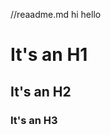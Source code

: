 //reaadme.md
hi hello 
<html>
  <head>
    <title>
      It's an title.</title>
  </head><body>
    <h1>It's an H1</h1>
    <h2>It's an H2</h2>
    <h3>It's an H3</h3>
  </body>
</html>
